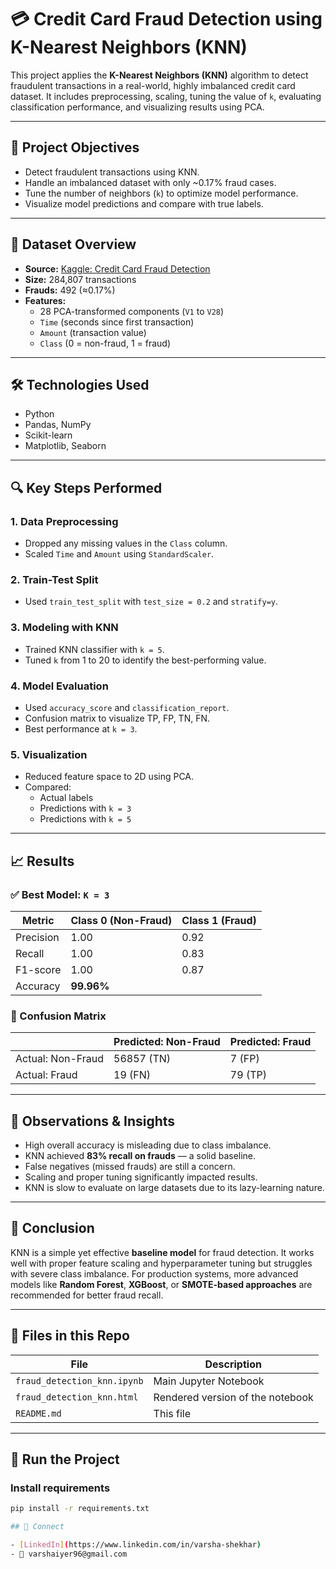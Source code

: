 # 💳 Credit Card Fraud Detection using K-Nearest Neighbors (KNN)

This project applies the **K-Nearest Neighbors (KNN)** algorithm to detect fraudulent transactions in a real-world, highly imbalanced credit card dataset. It includes preprocessing, scaling, tuning the value of `k`, evaluating classification performance, and visualizing results using PCA.

---

## 📌 Project Objectives

- Detect fraudulent transactions using KNN.
- Handle an imbalanced dataset with only ~0.17% fraud cases.
- Tune the number of neighbors (`k`) to optimize model performance.
- Visualize model predictions and compare with true labels.

---

## 📂 Dataset Overview

- **Source:** [Kaggle: Credit Card Fraud Detection](https://www.kaggle.com/mlg-ulb/creditcardfraud)
- **Size:** 284,807 transactions
- **Frauds:** 492 (≈0.17%)
- **Features:**  
  - 28 PCA-transformed components (`V1` to `V28`)
  - `Time` (seconds since first transaction)
  - `Amount` (transaction value)
  - `Class` (0 = non-fraud, 1 = fraud)

---

## 🛠️ Technologies Used

- Python
- Pandas, NumPy
- Scikit-learn
- Matplotlib, Seaborn

---

## 🔍 Key Steps Performed

### 1. **Data Preprocessing**
- Dropped any missing values in the `Class` column.
- Scaled `Time` and `Amount` using `StandardScaler`.

### 2. **Train-Test Split**
- Used `train_test_split` with `test_size = 0.2` and `stratify=y`.

### 3. **Modeling with KNN**
- Trained KNN classifier with `k = 5`.
- Tuned `k` from 1 to 20 to identify the best-performing value.

### 4. **Model Evaluation**
- Used `accuracy_score` and `classification_report`.
- Confusion matrix to visualize TP, FP, TN, FN.
- Best performance at `k = 3`.

### 5. **Visualization**
- Reduced feature space to 2D using PCA.
- Compared:
  - Actual labels
  - Predictions with `k = 3`
  - Predictions with `k = 5`

---

## 📈 Results

### ✅ Best Model: `K = 3`

| Metric          | Class 0 (Non-Fraud) | Class 1 (Fraud) |
|-----------------|---------------------|------------------|
| Precision       | 1.00                | 0.92             |
| Recall          | 1.00                | 0.83             |
| F1-score        | 1.00                | 0.87             |
| Accuracy        | **99.96%**          |                  |

### 🧾 Confusion Matrix

|                  | Predicted: Non-Fraud | Predicted: Fraud |
|------------------|----------------------|------------------|
| Actual: Non-Fraud| 56857 (TN)           | 7 (FP)           |
| Actual: Fraud    | 19 (FN)              | 79 (TP)          |

---

## 🔬 Observations & Insights

- High overall accuracy is misleading due to class imbalance.
- KNN achieved **83% recall on frauds** — a solid baseline.
- False negatives (missed frauds) are still a concern.
- Scaling and proper tuning significantly impacted results.
- KNN is slow to evaluate on large datasets due to its lazy-learning nature.

---

## 📌 Conclusion

KNN is a simple yet effective **baseline model** for fraud detection. It works well with proper feature scaling and hyperparameter tuning but struggles with severe class imbalance. For production systems, more advanced models like **Random Forest**, **XGBoost**, or **SMOTE-based approaches** are recommended for better fraud recall.

---

## 📁 Files in this Repo

| File                      | Description                            |
|---------------------------|----------------------------------------|
| `fraud_detection_knn.ipynb` | Main Jupyter Notebook                  |
| `fraud_detection_knn.html` | Rendered version of the notebook       |
| `README.md`               | This file                              |

---

## 🚀 Run the Project

### Install requirements
```bash
pip install -r requirements.txt

## 🤝 Connect

- [LinkedIn](https://www.linkedin.com/in/varsha-shekhar)
- 📧 varshaiyer96@gmail.com
